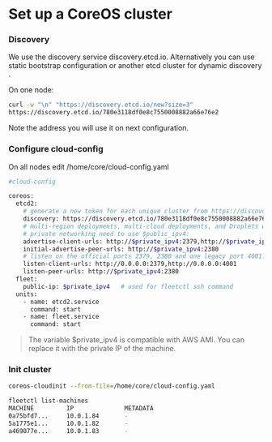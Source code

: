 Set up a CoreOS cluster
====================

### Discovery
We use the discovery service discovery.etcd.io. Alternatively you can use static bootstrap configuration or another etcd cluster for dynamic discovery .

On one node:
```bash
curl -w "\n" "https://discovery.etcd.io/new?size=3"
https://discovery.etcd.io/780e3118df0e8c7550008882a66e76e2
```

Note the address you will use it on next configuration.

### Configure cloud-config

On all nodes edit /home/core/cloud-config.yaml

```bash
#cloud-config

coreos:
  etcd2:
    # generate a new token for each unique cluster from https://discovery.etcd.io/new:
    discovery: https://discovery.etcd.io/780e3118df0e8c7550008882a66e76e2
    # multi-region deployments, multi-cloud deployments, and Droplets without
    # private networking need to use $public_ipv4:
    advertise-client-urls: http://$private_ipv4:2379,http://$private_ipv4:4001
    initial-advertise-peer-urls: http://$private_ipv4:2380
    # listen on the official ports 2379, 2380 and one legacy port 4001:
    listen-client-urls: http://0.0.0.0:2379,http://0.0.0.0:4001
    listen-peer-urls: http://$private_ipv4:2380
  fleet:
    public-ip: $private_ipv4   # used for fleetctl ssh command
  units:
    - name: etcd2.service
      command: start
    - name: fleet.service
      command: start
```
>The variable $private_ipv4 is compatible with AWS AMI. You can replace it with the private IP of the machine.
 
### Init cluster

```bash
coreos-cloudinit --from-file=/home/core/cloud-config.yaml
```

```bash
fleetctl list-machines                                                                                                                                             
MACHINE         IP              METADATA
0a75bfd7...     10.0.1.84       -
5a1775e1...     10.0.1.82       -
a469077e...     10.0.1.83       -
```



